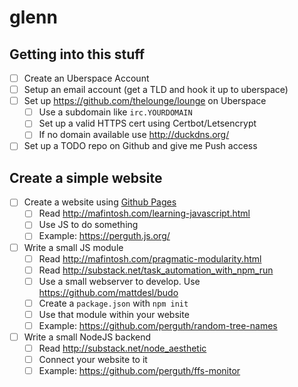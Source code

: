 # glenn

## Getting into this stuff

- [ ] Create an Uberspace Account
- [ ] Setup an email account (get a TLD and hook it up to uberspace)
- [ ] Set up https://github.com/thelounge/lounge on Uberspace
  - [ ] Use a subdomain like `irc.YOURDOMAIN`
  - [ ] Set up a valid HTTPS cert using Certbot/Letsencrypt
  - [ ] If no domain available use http://duckdns.org/
- [ ] Set up a TODO repo on Github and give me Push access

## Create a simple website

- [ ] Create a website using [Github Pages](https://pages.github.com/)
  - [ ] Read http://mafintosh.com/learning-javascript.html
  - [ ] Use JS to do something
  - [ ] Example: https://perguth.js.org/
- [ ] Write a small JS module
  - [ ] Read http://mafintosh.com/pragmatic-modularity.html
  - [ ] Read http://substack.net/task_automation_with_npm_run
  - [ ] Use a small webserver to develop. Use https://github.com/mattdesl/budo
  - [ ] Create a `package.json` with `npm init`
  - [ ] Use that module within your website
  - [ ] Example: https://github.com/perguth/random-tree-names
- [ ] Write a small NodeJS backend
  - [ ] Read http://substack.net/node_aesthetic
  - [ ] Connect your website to it
  - [ ] Example: https://github.com/perguth/ffs-monitor
